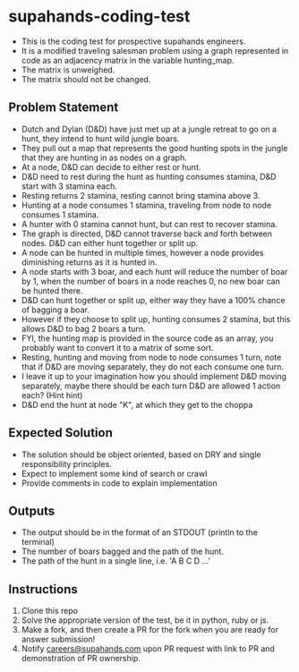 # supahands-coding-test
* This is the coding test for prospective supahands engineers. 
* It is a modified traveling salesman problem using a graph represented in code as an adjacency matrix in the variable hunting_map.
* The matrix is unweighed.
* The matrix should not be changed.


## Problem Statement
* Dutch and Dylan (D&D) have just met up at a jungle retreat to go on a hunt, they intend to hunt wild jungle boars.
* They pull out a map that represents the good hunting spots in the jungle that they are hunting in as nodes on a graph.
* At a node, D&D can decide to either rest or hunt.
* D&D need to rest during the hunt as hunting consumes stamina, D&D start with 3 stamina each. 
* Resting returns 2 stamina, resting cannot bring stamina above 3.
* Hunting at a node consumes 1 stamina, traveling from node to node consumes 1 stamina.
* A hunter with 0 stamina cannot hunt, but can rest to recover stamina.
* The graph is directed, D&D cannot traverse back and forth between nodes. D&D can either hunt together or split up. 
* A node can be hunted in multiple times, however a node provides diminishing returns as it is hunted in.
* A node starts with 3 boar, and each hunt will reduce the number of boar by 1, when the number of boars in a node reaches 0, no new boar can be hunted there.
* D&D can hunt together or split up, either way they have a 100% chance of bagging a boar.
* However if they choose to split up, hunting consumes 2 stamina, but this allows D&D to bag 2 boars a turn.
* FYI, the hunting map is provided in the source code as an array, you probably want to convert it to a matrix of some sort.
* Resting, hunting and moving from node to node consumes 1 turn, note that if D&D are moving separately, they do not each consume one turn.
* I leave it up to your imagination how you should implement D&D moving separately, maybe there should be each turn D&D are allowed 1 action each? (Hint hint)
* D&D end the hunt at node "K", at which they get to the choppa

## Expected Solution
* The solution should be object oriented, based on DRY and single responsibility principles.
* Expect to implement some kind of search or crawl
* Provide comments in code to explain implementation

## Outputs
* The output should be in the format of an STDOUT (println to the terminal)
* The number of boars bagged and the path of the hunt.
* The path of the hunt in a single line, i.e. 'A B C D ...'

## Instructions
1. Clone this repo
2. Solve the appropriate version of the test, be it in python, ruby or js.
3. Make a fork, and then create a PR for the fork when you are ready for answer submission!
4. Notify  [careers@supahands.com](mailto:careers@supahands.com) upon PR request with link to PR and demonstration of PR ownership.

